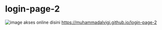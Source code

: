 # login-page-2
![image](https://github.com/user-attachments/assets/95da6903-62ec-485d-b292-9db0bc887653)
akses online disini https://muhammadalvigi.github.io/login-page-2
